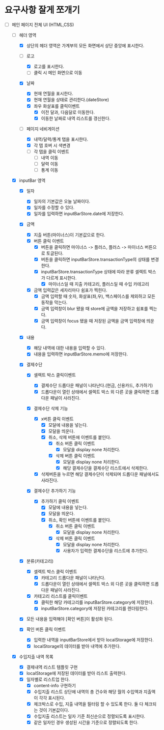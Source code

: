# 요구사항 잘게 쪼개기

- [ ] 메인 페이지 전체 UI (HTML,CSS)

  - [ ] 헤더 영역

    - [x] 상단의 헤더 영역은 가계부의 모든 화면에서 상단 중앙에 표시한다.

    - [ ] 로고

      - [x] 로고를 표시한다.
      - [ ] 클릭 시 메인 화면으로 이동

    - [x] 날짜

      - [x] 현재 연월을 표시한다.
      - [x] 현재 연월을 상태로 관리한다.(dateStore)
      - [x] 좌우 화살표를 클릭이벤트
        - [x] 이전 달과, 다음달로 이동한다.
        - [x] 이동한 날짜로 내역 리스트를 갱신한다.

    - [ ] 페이지 네비게이션

      - [x] 내역/달력/통계 탭을 표시한다.
      - [x] 각 탭 호버 시 색변경
      - [ ] 각 탭을 클릭 이벤트
        - [ ] 내역 이동
        - [ ] 달력 이동
        - [ ] 통계 이동

  - [x] inputBar 영역

    - [x] 일자

      - [x] 일자의 기본값은 오늘 날짜이다.
      - [x] 일자를 수정할 수 있다.
      - [x] 일자를 입력하면 inputBarStore.date에 저장한다.

    - [x] 금액

      - [x] 지출 버튼(마이너스)이 기본값으로 한다.
      - [x] 버튼 클릭 이벤트
        - [x] 버튼을 클릭하면 마이너스 -> 플러스, 플러스 -> 마이너스 버튼으로 토글된다.
        - [x] 버튼을 클릭하면 inputBarStore.transactionType의 상태를 변경한다.
        - [x] inputBarStore.transactionType 상태에 따라 분류 셀렉트 박스가 다르게 표시한다.
          - [x] 마이너스일 때 지출 카테고리, 플러스일 때 수입 카테고리
      - [x] 금액 입력값은 세자리마다 쉼표가 찍힌다.
        - [x] 금액 입력할 때 숫자, 화살표(좌,우), 백스페이스를 제외하고 모든 동작을 막는다.
        - [x] 금액 입력창이 blur 됐을 때 store에 금액을 저장하고 쉼표를 찍는다.
        - [x] 금액 입력창이 focus 됐을 때 저장된 금액을 금액 입력창에 띄운다.

    - [x] 내용

      - [x] 해당 내역에 대한 내용을 입력할 수 있다.
      - [x] 내용을 입력하면 inputBarStore.memo에 저장한다.

    - [x] 결제수단

      - [x] 셀렉트 박스 클릭이벤트

        - [x] 결제수단 드롭다운 패널이 나타난다.(현금, 신용카드, 추가하기)
        - [x] 드롭다운이 열린 상태에서 셀렉트 박스 외 다른 곳을 클릭하면 드롭다운 패널이 사라진다.

      - [x] 결제수단 삭제 기능

        - [x] x버튼 클릭 이벤트
          - [x] 모달에 내용을 넣는다.
          - [x] 모달을 띄운다.
          - [x] 취소, 삭제 버튼에 이벤트를 붙인다.
            - [x] 취소 버튼 클릭 이벤트
              - [x] 모달을 display none 처리한다.
            - [x] 삭제 버튼 클릭 이벤트
              - [x] 모달을 display none 처리한다.
              - [x] 해당 결제수단을 결제수단 리스트에서 삭제한다.
        - [x] 삭제버튼을 누르면 해당 결제수단이 삭제되며 드롭다운 패널에서도 사라진다.

      - [x] 결제수단 추가하기 기능

        - [x] 추가하기 클릭 이벤트
          - [x] 모달에 내용을 넣는다.
          - [x] 모달을 띄운다.
          - [x] 취소, 확인 버튼에 이벤트를 붙인다.
            - [x] 취소 버튼 클릭 이벤트
              - [x] 모달을 display none 처리한다.
            - [x] 삭제 버튼 클릭 이벤트
              - [x] 모달을 display none 처리한다.
              - [x] 사용자가 입력한 결제수단을 리스트에 추가한다.

    - [x] 분류(카테고리)

      - [x] 셀렉트 박스 클릭 이벤트
        - [x] 카테고리 드롭다운 패널이 나타난다.
        - [x] 드롭다운이 열린 상태에서 셀렉트 박스 외 다른 곳을 클릭하면 드롭다운 패널이 사라진다.
      - [x] 카테고리 리스트를 클릭이벤트
        - [x] 클릭한 해당 카테고리를 inputBarStore.category에 저장한다.
        - [x] inputBarStore.category에 저장된 카테고리를 렌더링한다.

    - [x] 모든 내용을 입력해야 [확인 버튼]이 활성화 된다.
    - [x] 확인 버튼 클릭 이벤트
      - [x] 입력한 내역을 inputBarStore에서 받아 localStorage에 저장한다.
      - [x] localStorage의 데이터를 받아 내역에 추가한다.

  - [x] 수입지출 내역 목록
    - [x] 결제내역 리스트 템플릿 구현
    - [x] localStorage에 저장된 데이터를 받아 리스트 출력한다.
    - [x] 일자별로 리스트업 한다.
      - [x] content-info 구현하기
      - [x] 수입지출 리스트 상단에 내역의 총 건수와 해당 월의 수입액과 지출액이 각각 표시된다.
      - [x] 체크박스로 수입, 지출 내역을 필터링 할 수 있도록 한다. 둘 다 체크되는 것이 기본값이다.
      - [x] 수입지출 리스트는 일자 기준 최신순으로 정렬되도록 표시한다.
      - [x] 같은 일자인 경우 생성된 시간을 기준으로 정렬되도록 한다.
